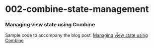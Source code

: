 #  002-combine-state-management

### Managing view state using Combine

Sample code to accompany the blog post: [Managing view state using Combine](https://www.neilsmithdesign.com/dev/view-state-combine)


